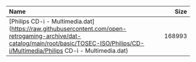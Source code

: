 |Name|Size|
|:---|---:|
|[Philips CD-i - Multimedia.dat](https://raw.githubusercontent.com/open-retrogaming-archive/dat-catalog/main/root/basic/TOSEC-ISO/Philips/CD-i/Multimedia/Philips CD-i - Multimedia.dat)|168993|
